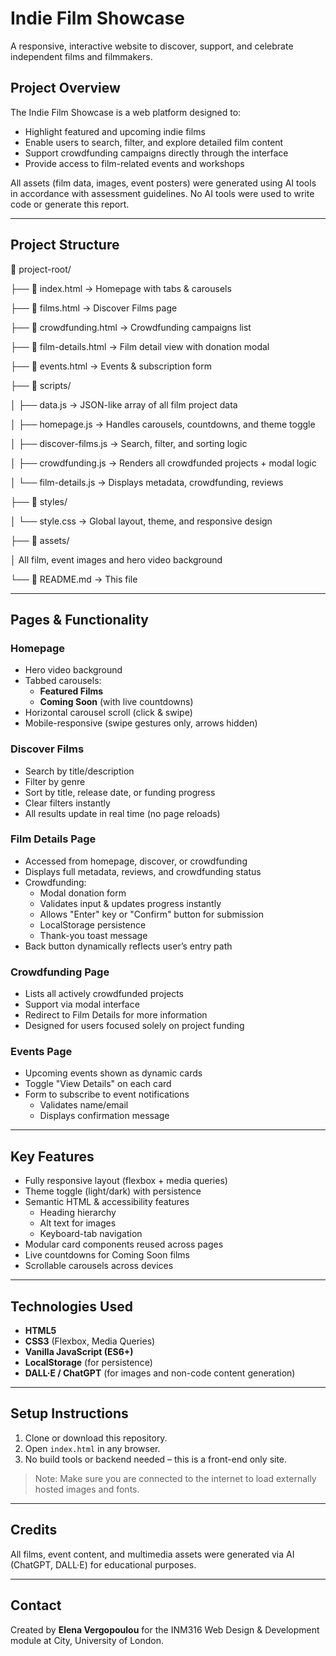 # Indie Film Showcase

A responsive, interactive website to discover, support, and celebrate independent films and filmmakers.

## Project Overview

The Indie Film Showcase is a web platform designed to:

- Highlight featured and upcoming indie films
- Enable users to search, filter, and explore detailed film content
- Support crowdfunding campaigns directly through the interface
- Provide access to film-related events and workshops

All assets (film data, images, event posters) were generated using AI tools in accordance with assessment guidelines. No AI tools were used to write code or generate this report.

---

## Project Structure

📂 project-root/

├── 📄 index.html → Homepage with tabs & carousels

├── 📄 films.html → Discover Films page

├── 📄 crowdfunding.html → Crowdfunding campaigns list

├── 📄 film-details.html → Film detail view with donation modal

├── 📄 events.html → Events & subscription form

├── 📁 scripts/

│ ├── data.js → JSON-like array of all film project data

│ ├── homepage.js → Handles carousels, countdowns, and theme toggle

│ ├── discover-films.js → Search, filter, and sorting logic

│ ├── crowdfunding.js → Renders all crowdfunded projects + modal logic

│ └── film-details.js → Displays metadata, crowdfunding, reviews

├── 📁 styles/

│ └── style.css → Global layout, theme, and responsive design

├── 📁 assets/

│ All film, event images and hero video background

└── 📄 README.md → This file

---

## Pages & Functionality

### Homepage

- Hero video background
- Tabbed carousels:
  - **Featured Films**
  - **Coming Soon** (with live countdowns)
- Horizontal carousel scroll (click & swipe)
- Mobile-responsive (swipe gestures only, arrows hidden)

### Discover Films

- Search by title/description
- Filter by genre
- Sort by title, release date, or funding progress
- Clear filters instantly
- All results update in real time (no page reloads)

### Film Details Page

- Accessed from homepage, discover, or crowdfunding
- Displays full metadata, reviews, and crowdfunding status
- Crowdfunding:
  - Modal donation form
  - Validates input & updates progress instantly
  - Allows "Enter" key or "Confirm" button for submission
  - LocalStorage persistence
  - Thank-you toast message
- Back button dynamically reflects user’s entry path

### Crowdfunding Page

- Lists all actively crowdfunded projects
- Support via modal interface
- Redirect to Film Details for more information
- Designed for users focused solely on project funding

### Events Page

- Upcoming events shown as dynamic cards
- Toggle "View Details" on each card
- Form to subscribe to event notifications
  - Validates name/email
  - Displays confirmation message

---

## Key Features

- Fully responsive layout (flexbox + media queries)
- Theme toggle (light/dark) with persistence
- Semantic HTML & accessibility features
  - Heading hierarchy
  - Alt text for images
  - Keyboard-tab navigation
- Modular card components reused across pages
- Live countdowns for Coming Soon films
- Scrollable carousels across devices

---

## Technologies Used

- **HTML5**
- **CSS3** (Flexbox, Media Queries)
- **Vanilla JavaScript (ES6+)**
- **LocalStorage** (for persistence)
- **DALL·E / ChatGPT** (for images and non-code content generation)

---

## Setup Instructions

1. Clone or download this repository.
2. Open `index.html` in any browser.
3. No build tools or backend needed – this is a front-end only site.

> Note: Make sure you are connected to the internet to load externally hosted images and fonts.

---

## Credits

All films, event content, and multimedia assets were generated via AI (ChatGPT, DALL·E) for educational purposes.

---

## Contact

Created by **Elena Vergopoulou** for the INM316 Web Design & Development module at City, University of London.
